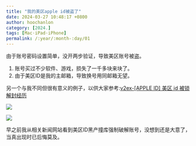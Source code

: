 ```yaml
---
title: "我的美区apple id被盗了"
date: 2024-03-27 10:48:17 +0800
author: hoochanlon
category: [2024.]
tags: [Mac·iPad·iPhone]
permalink: /:year/:month-:day/01
---
```

由于账号密码设置简单，没开两步验证，导致美区账号被盗。

1. 账号买过不少软件、游戏，损失了一千多块来块了。
2. 由于美区ID是我的主邮箱，导致换号用同邮箱无望。

另一个与我不同但很有意义的例子，以供大家参考:[v2ex-[APPLE ID] 美区 id 被锁解封经历](https://www.v2ex.com/t/804799)
<!-- more -->

![](https://raw.githubusercontent.com/hoochanlon/scripts/main/AQUICK/PixPin_2024-03-27_08-13-05.png)

![](https://raw.githubusercontent.com/hoochanlon/scripts/main/AQUICK/PixPin_2024-03-27_07-47-01.png)


早之前我从相关新闻网站看到美区ID黑产撞库强制破解账号，没想到还是大意了，当真出现时已后悔莫及。